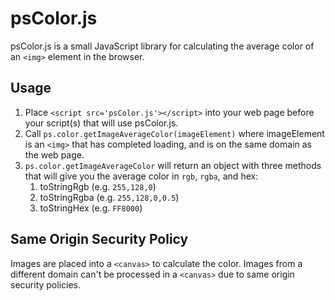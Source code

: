 psColor.js
==========

psColor.js is a small JavaScript library for calculating the average color of an
`<img>` element in the browser.

Usage
-----

1. Place `<script src='psColor.js'></script>` into your web page before your
script(s) that will use psColor.js.
2. Call `ps.color.getImageAverageColor(imageElement)` where imageElement is an 
`<img>` that has completed loading, and is on the same domain as the web page.
3. `ps.color.getImageAverageColor` will return an object with three methods that
will give you the average color in `rgb`, `rgba`, and hex:
    1. toStringRgb (e.g. `255,128,0`)
    2. toStringRgba  (e.g. `255,128,0,0.5`)
    3. toStringHex (e.g. `FF8000`)

Same Origin Security Policy
---------------------------
Images are placed into a `<canvas>` to calculate the color. Images from a
different domain can't be processed in a `<canvas>` due to same origin security
policies.
